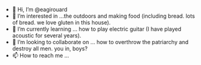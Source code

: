 - 👋 Hi, I’m @eagirouard
- 👀 I’m interested in ...the outdoors and making food (including bread. lots of bread. we love gluten in this house).
- 🌱 I’m currently learning ... how to play electric guitar (I have played acoustic for several years).
- 💞️ I’m looking to collaborate on ... how to overthrow the patriarchy and destroy all men. you in, boys?
- 📫 How to reach me ...

<!---
eagirouard/eagirouard is a ✨ special ✨ repository because its `README.md` (this file) appears on your GitHub profile.
You can click the Preview link to take a look at your changes.
--->
